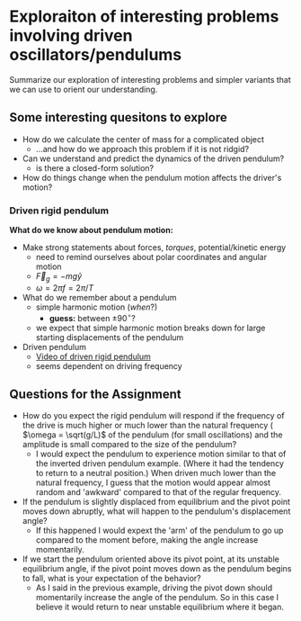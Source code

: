 # Exploraiton of interesting problems involving driven oscillators/pendulums
Summarize our exploration of interesting problems and simpler variants that we can use to orient our understanding. 

## Some interesting quesitons to explore
- How do we calculate the center of mass for a complicated object
  - ...and how do we approach this problem if it is not ridgid?
- Can we understand and predict the dynamics of the driven pendulum?
  - is there a closed-form solution?
- How do things change when the pendulum motion affects the driver's motion?

### Driven rigid pendulum
**What do we know about pendulum motion:**
- Make strong statements about forces, _torques_, potential/kinetic energy
  - need to remind ourselves about polar coordinates and angular motion
  - $\vec{F}_g = -mg\hat{y}$
  - $\omega = 2\pi f = 2\pi/T$
- What do we remember about a pendulum
  - simple harmonic motion (_when_?)
    - **guess:** between $\pm 90^{\circ}$?
  - we expect that simple harmonic motion breaks down for large starting displacements of the pendulum
- Driven pendulum
  - [Video of driven rigid pendulum]()
  - seems dependent on driving frequency

## Questions for the Assignment
- How do you expect the rigid pendulum will respond if the frequency of the drive is much higher or much lower than the natural frequency ( $\omega = \sqrt(g/L)$ of the pendulum (for small oscillations) and the amplitude is small compared to the size of the pendulum?
  - I would expect the pendulum to experience motion similar to that of the inverted driven pendulum example. (Where it had the tendency to return to a neutral position.) When driven much lower than the natural frequency, I guess that the motion would appear almost random and 'awkward' compared to that of the regular frequency.
- If the pendulum is slightly displaced from equilibrium and the pivot point moves down abruptly, what will happen to the pendulum's displacement angle?
    - If this happened I would expext the 'arm' of the pendulum to go up compared to the moment before, making the angle increase momentarily.
- If we start the pendulum oriented above its pivot point, at its unstable equilibrium angle, if the pivot point moves down as the pendulum begins to fall, what is your expectation of the behavior?
  - As I said in the previous example, driving the pivot down should momentarily increase the angle of the pendulum. So in this case I believe it would return to near unstable equilibrium where it began. 
